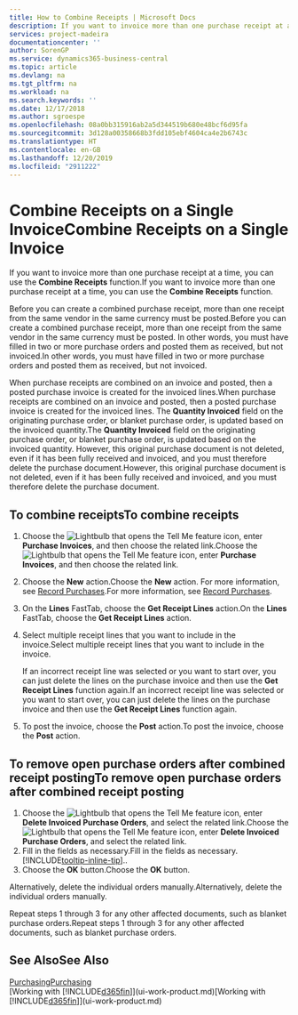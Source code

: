 ```yaml
---
title: How to Combine Receipts | Microsoft Docs
description: If you want to invoice more than one purchase receipt at a time, you can use the Combine Receipts function.
services: project-madeira
documentationcenter: ''
author: SorenGP
ms.service: dynamics365-business-central
ms.topic: article
ms.devlang: na
ms.tgt_pltfrm: na
ms.workload: na
ms.search.keywords: ''
ms.date: 12/17/2018
ms.author: sgroespe
ms.openlocfilehash: 08a0bb315916ab2a5d344519b680e48bcf6d95fa
ms.sourcegitcommit: 3d128a00358668b3fdd105ebf4604ca4e2b6743c
ms.translationtype: HT
ms.contentlocale: en-GB
ms.lasthandoff: 12/20/2019
ms.locfileid: "2911222"
---
```

# <a name="combine-receipts-on-a-single-invoice"></a><span data-ttu-id="b527c-103">Combine Receipts on a Single Invoice</span><span class="sxs-lookup"><span data-stu-id="b527c-103">Combine Receipts on a Single Invoice</span></span>
<span data-ttu-id="b527c-104">If you want to invoice more than one purchase receipt at a time, you can use the **Combine Receipts** function.</span><span class="sxs-lookup"><span data-stu-id="b527c-104">If you want to invoice more than one purchase receipt at a time, you can use the **Combine Receipts** function.</span></span>  

<span data-ttu-id="b527c-105">Before you can create a combined purchase receipt, more than one receipt from the same vendor in the same currency must be posted.</span><span class="sxs-lookup"><span data-stu-id="b527c-105">Before you can create a combined purchase receipt, more than one receipt from the same vendor in the same currency must be posted.</span></span> <span data-ttu-id="b527c-106">In other words, you must have filled in two or more purchase orders and posted them as received, but not invoiced.</span><span class="sxs-lookup"><span data-stu-id="b527c-106">In other words, you must have filled in two or more purchase orders and posted them as received, but not invoiced.</span></span>  

<span data-ttu-id="b527c-107">When purchase receipts are combined on an invoice and posted, then a posted purchase invoice is created for the invoiced lines.</span><span class="sxs-lookup"><span data-stu-id="b527c-107">When purchase receipts are combined on an invoice and posted, then a posted purchase invoice is created for the invoiced lines.</span></span> <span data-ttu-id="b527c-108">The **Quantity Invoiced** field on the originating purchase order, or blanket purchase order, is updated based on the invoiced quantity.</span><span class="sxs-lookup"><span data-stu-id="b527c-108">The **Quantity Invoiced** field on the originating purchase order, or blanket purchase order, is updated based on the invoiced quantity.</span></span> <span data-ttu-id="b527c-109">However, this original purchase document is not deleted, even if it has been fully received and invoiced, and you must therefore delete the purchase document.</span><span class="sxs-lookup"><span data-stu-id="b527c-109">However, this original purchase document is not deleted, even if it has been fully received and invoiced, and you must therefore delete the purchase document.</span></span>  

## <a name="to-combine-receipts"></a><span data-ttu-id="b527c-110">To combine receipts</span><span class="sxs-lookup"><span data-stu-id="b527c-110">To combine receipts</span></span>  
1. <span data-ttu-id="b527c-111">Choose the ![Lightbulb that opens the Tell Me feature](media/ui-search/search_small.png "Tell me what you want to do") icon, enter **Purchase Invoices**, and then choose the related link.</span><span class="sxs-lookup"><span data-stu-id="b527c-111">Choose the ![Lightbulb that opens the Tell Me feature](media/ui-search/search_small.png "Tell me what you want to do") icon, enter **Purchase Invoices**, and then choose the related link.</span></span>  
2. <span data-ttu-id="b527c-112">Choose the **New** action.</span><span class="sxs-lookup"><span data-stu-id="b527c-112">Choose the **New** action.</span></span> <span data-ttu-id="b527c-113">For more information, see [Record Purchases](purchasing-how-record-purchases.md).</span><span class="sxs-lookup"><span data-stu-id="b527c-113">For more information, see [Record Purchases](purchasing-how-record-purchases.md).</span></span>  
3. <span data-ttu-id="b527c-114">On the **Lines** FastTab, choose the **Get Receipt Lines** action.</span><span class="sxs-lookup"><span data-stu-id="b527c-114">On the **Lines** FastTab, choose the **Get Receipt Lines** action.</span></span>  
4. <span data-ttu-id="b527c-115">Select multiple receipt lines that you want to include in the invoice.</span><span class="sxs-lookup"><span data-stu-id="b527c-115">Select multiple receipt lines that you want to include in the invoice.</span></span>  

    <span data-ttu-id="b527c-116">If an incorrect receipt line was selected or you want to start over, you can just delete the lines on the purchase invoice and then use the **Get Receipt Lines** function again.</span><span class="sxs-lookup"><span data-stu-id="b527c-116">If an incorrect receipt line was selected or you want to start over, you can just delete the lines on the purchase invoice and then use the **Get Receipt Lines** function again.</span></span>  
5. <span data-ttu-id="b527c-117">To post the invoice, choose the **Post** action.</span><span class="sxs-lookup"><span data-stu-id="b527c-117">To post the invoice, choose the **Post** action.</span></span>  

## <a name="to-remove-open-purchase-orders-after-combined-receipt-posting"></a><span data-ttu-id="b527c-118">To remove open purchase orders after combined receipt posting</span><span class="sxs-lookup"><span data-stu-id="b527c-118">To remove open purchase orders after combined receipt posting</span></span>  
1. <span data-ttu-id="b527c-119">Choose the ![Lightbulb that opens the Tell Me feature](media/ui-search/search_small.png "Tell me what you want to do") icon, enter **Delete Invoiced Purchase Orders**, and select the related link.</span><span class="sxs-lookup"><span data-stu-id="b527c-119">Choose the ![Lightbulb that opens the Tell Me feature](media/ui-search/search_small.png "Tell me what you want to do") icon, enter **Delete Invoiced Purchase Orders**, and select the related link.</span></span>  
2. <span data-ttu-id="b527c-120">Fill in the fields as necessary.</span><span class="sxs-lookup"><span data-stu-id="b527c-120">Fill in the fields as necessary.</span></span> [!INCLUDE[tooltip-inline-tip](includes/tooltip-inline-tip_md.md)]<span data-ttu-id="b527c-121">.</span><span class="sxs-lookup"><span data-stu-id="b527c-121">.</span></span>
3. <span data-ttu-id="b527c-122">Choose the **OK** button.</span><span class="sxs-lookup"><span data-stu-id="b527c-122">Choose the **OK** button.</span></span>  

<span data-ttu-id="b527c-123">Alternatively, delete the individual orders manually.</span><span class="sxs-lookup"><span data-stu-id="b527c-123">Alternatively, delete the individual orders manually.</span></span>

<span data-ttu-id="b527c-124">Repeat steps 1 through 3 for any other affected documents, such as blanket purchase orders.</span><span class="sxs-lookup"><span data-stu-id="b527c-124">Repeat steps 1 through 3 for any other affected documents, such as blanket purchase orders.</span></span>

## <a name="see-also"></a><span data-ttu-id="b527c-125">See Also</span><span class="sxs-lookup"><span data-stu-id="b527c-125">See Also</span></span>  
[<span data-ttu-id="b527c-126">Purchasing</span><span class="sxs-lookup"><span data-stu-id="b527c-126">Purchasing</span></span>](purchasing-manage-purchasing.md)  
<span data-ttu-id="b527c-127">[Working with [!INCLUDE[d365fin](includes/d365fin_md.md)]](ui-work-product.md)</span><span class="sxs-lookup"><span data-stu-id="b527c-127">[Working with [!INCLUDE[d365fin](includes/d365fin_md.md)]](ui-work-product.md)</span></span>
